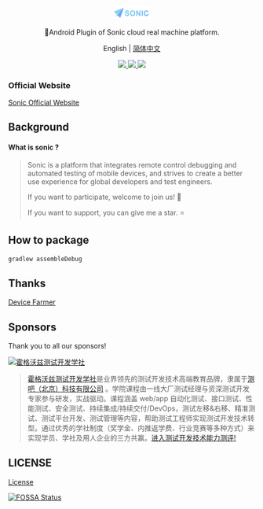 <p align="center">
  <img width="80px" src="https://raw.githubusercontent.com/SonicCloudOrg/sonic-server/main/logo.png">
</p>
<p align="center">🎉Android Plugin of Sonic cloud real machine platform.</p>
<p align="center">
  <span>English |</span>
  <a href="https://github.com/SonicCloudOrg/sonic-android-apk/blob/main/README_CN.md">
     简体中文
  </a>
</p>
<p align="center">
  <a href="#">
      <img src="https://img.shields.io/github/v/release/SonicCloudOrg/sonic-android-apk?include_prereleases">
    </a>
     <a href="#">
      <img src="https://img.shields.io/github/downloads/SonicCloudOrg/sonic-android-apk/total">
    </a>
<a href="https://app.fossa.com/projects/git%2Bgithub.com%2FSonicCloudOrg%2Fsonic-android-apk?ref=badge_shield" alt="FOSSA Status"><img src="https://app.fossa.com/api/projects/git%2Bgithub.com%2FSonicCloudOrg%2Fsonic-android-apk.svg?type=shield"/></a>
</p>

### Official Website
[Sonic Official Website](https://sonic-cloud.gitee.io)
## Background

#### What is sonic ?

> Sonic is a platform that integrates remote control debugging and automated testing of mobile devices, and strives to create a better use experience for global developers and test engineers.
>
>If you want to participate, welcome to join us! 💪
>
>If you want to support, you can give me a star. ⭐

## How to package

```
gradlew assembleDebug
```

## Thanks
[Device Farmer](https://github.com/DeviceFarmer)

## Sponsors

Thank you to all our sponsors!

[<img src="https://ceshiren.com/uploads/default/original/3X/7/0/70299922296e93e2dcab223153a928c4bfb27df9.jpeg" alt="霍格沃兹测试开发学社" width="500">](https://qrcode.testing-studio.com/f?from=sonic&url=https://ceshiren.com)

> [霍格沃兹测试开发学社](https://qrcode.testing-studio.com/f?from=sonic&url=https://ceshiren.com)是业界领先的测试开发技术高端教育品牌，隶属于[测吧（北京）科技有限公司](http://qrcode.testing-studio.com/f?from=sonic&url=https://www.testing-studio.com) 。学院课程由一线大厂测试经理与资深测试开发专家参与研发，实战驱动。课程涵盖 web/app 自动化测试、接口测试、性能测试、安全测试、持续集成/持续交付/DevOps，测试左移&右移、精准测试、测试平台开发、测试管理等内容，帮助测试工程师实现测试开发技术转型。通过优秀的学社制度（奖学金、内推返学费、行业竞赛等多种方式）来实现学员、学社及用人企业的三方共赢。[进入测试开发技术能力测评!](https://qrcode.testing-studio.com/f?from=sonic&url=https://ceshiren.com/t/topic/14940)

## LICENSE

[License](LICENSE)


[![FOSSA Status](https://app.fossa.com/api/projects/git%2Bgithub.com%2FSonicCloudOrg%2Fsonic-android-apk.svg?type=large)](https://app.fossa.com/projects/git%2Bgithub.com%2FSonicCloudOrg%2Fsonic-android-apk?ref=badge_large)
